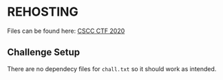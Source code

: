 # REHOSTING

Files can be found here: [CSCC CTF 2020](https://github.com/cybermouflons/CCSC-CTF-2020/tree/master/crypto/mousesacks-spell)

## Challenge Setup
There are no dependecy files for `chall.txt` so it should work as intended.